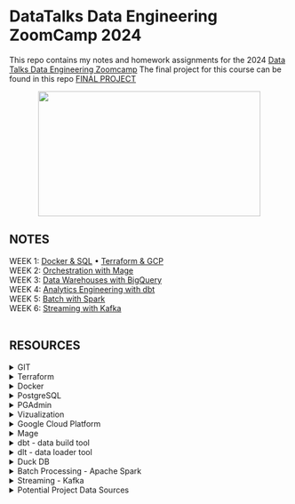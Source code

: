# DataTalks Data Engineering ZoomCamp 2024 
This repo contains my notes and homework assignments for the 2024 [Data Talks Data Engineering Zoomcamp](https://github.com/DataTalksClub/data-engineering-zoomcamp/tree/main)
The final project for this course can be found in this repo [FINAL PROJECT]()
<div align="center">
  <img src="https://github.com/inner-outer-space/de-zoomcamp-2024/assets/12296455/2689b1a3-60af-4b13-9ca5-dde96f28773c" width="400" height="225" style="margin: 0 auto;">
</div>

## NOTES 
WEEK 1:  [Docker & SQL](https://github.com/inner-outer-space/de-zoomcamp-2024/blob/main/week_1_basics_n_setup/docker_sql/readme.md) • [Terraform & GCP](https://github.com/inner-outer-space/de-zoomcamp-2024/blob/main/week_1_basics_n_setup/terraform_gcp/readme.md) <br>
WEEK 2:  [Orchestration with Mage](https://github.com/inner-outer-space/de-zoomcamp-2024/tree/main/2-workflow-orchestration) <br>
WEEK 3:  [Data Warehouses with BigQuery](https://github.com/inner-outer-space/de-zoomcamp-2024/tree/main/3-data-warehouse) <br>
WEEK 4:  [Analytics Engineering with dbt](https://github.com/inner-outer-space/de-zoomcamp-2024/tree/main/4-analytics-engineering) <br>
WEEK 5:  [Batch with Spark](https://github.com/inner-outer-space/de-zoomcamp-2024/tree/main/5-batch) <br>
WEEK 6:  [Streaming with Kafka](https://github.com/inner-outer-space/de-zoomcamp-2024/tree/main/6-streaming)
<br>
<br>
## RESOURCES

<details>
<summary>GIT</summary>      

  - [GIT](https://dangitgit.com/) General
  - [GIT Extended](https://dangitgit.com/) Special commit cases
  - [GIT Readme](https://pragmaticpineapple.com/adding-custom-html-and-css-to-github-readme/) Adding HTML and CSS to GIT Readme
  - [GIT Merge Divergent Branches](https://stackoverflow.com/questions/71768999/how-to-merge-when-you-get-error-hint-you-have-divergent-branches-and-need-to-s)
</details>

<details>
<summary>Terraform</summary> 
  
  - [Terraform State Files](https://www.devopsschool.com/blog/what-is-terraform-tfstate-backup-file-in-terraform/)
</details>

<details>
<summary>Docker</summary>  
  
  - [Docker Commands](https://linuxhandbook.com/essential-docker-commands/)
</details>

<details>
<summary>PostgreSQL</summary>
  
  - [Postgres](https://www.postgresql.org/docs/16/index.html) PostgreSQL official documentation  
</details>

<details>
<summary> PGAdmin </summary>
  
  - [PG Admin]()
</details>

<details>
<summary>Vizualization</summary>

  - [Vizualize in Python](https://hossainlab.github.io/dataviz/notebooks/MPL01-Intro%20to%20Data%20Visualization.html)
</details>

<details>
<summary> Google Cloud Platform </summary>
  
  - [CLI Auth Login](https://mahira-technology.medium.com/gcloud-auth-login-using-cli-658ba1a0268f)
</details>

<details>
<summary> Mage </summary>
  
  - [Mage Dox]()
</details>

<details>
<summary> dbt - data build tool </summary>
  
  - [dbt resources](https://github.com/Hiflylabs/awesome-dbt)
</details>

<details>
<summary> dlt - data loader tool </summary>
  
  - [dlt practice api sources](https://dlthub.com/docs/blog/practice-api-sources)
  - [Building a dbt Pipeline](https://dlthub.com/docs/build-a-pipeline-tutorial)
  - [dlt Demos](https://github.com/dlt-hub/dlt_demos)
  - [dlt Blog](https://dlthub.com/docs/blog)
</details>

<details>
<summary> Duck DB </summary>
  
  - [duck DB](https://motherduck.com/blog/duckdb-tutorial-for-beginners/)
  - 
</details>

<details>
<summary> Batch Processing - Apache Spark </summary>
  
  - [Apache Spark](https://spark.apache.org/docs/latest/index.html)
  - [Spark 101](https://developer.hpe.com/blog/spark-101-what-is-it-what-it-does-and-why-it-matters/)
  - [Spark - Stand Alone Mode](https://spark.apache.org/docs/latest/spark-standalone.html)
  - [Deploy Spark Cluster on AWS](https://blog.insightdatascience.com/create-a-cluster-of-instances-on-aws-899a9dc5e4d0)
  - [MapReduce vs. Spark](https://www.knowledgehut.com/blog/big-data/apache-spark-and-mapreduce-comparison)
  - [PySpark Job in DataProc](https://cloud.yandex.com/en/docs/data-proc/tutorials/run-spark-job)
  - [Spark Context vs Spark Session](https://medium.com/@akhilasaineni7/exploring-sparkcontext-and-sparksession-8369e60f658e#:~:text=Internally%2C%20Spark%20Session%20creates%20a,worry%20about%20creating%20difference%20contexts.)

</details>

<details>
<summary> Streaming - Kafka </summary>
  
  - [Kafka]()
  - 
</details>

<details>
<summary> Potential Project Data Sources </summary>
  
  - [US Energy Use](https://www.eia.gov/opendata/)
  - 
</details>

